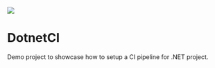 ![](https://github.com/honey-ramgarhia/DotnetCI/workflows/Build%20and%20Test/badge.svg)

DotnetCI
========

Demo project to showcase how to setup a CI pipeline for .NET project.